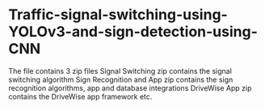 # Traffic-signal-switching-using-YOLOv3-and-sign-detection-using-CNN
The file contains 3 zip files
Signal Switching zip contains the signal switching algorithm 
Sign Recognition and App zip contains the sign recognition algorithms, app and database integrations
DriveWise App zip contains the DriveWise app framework etc.
